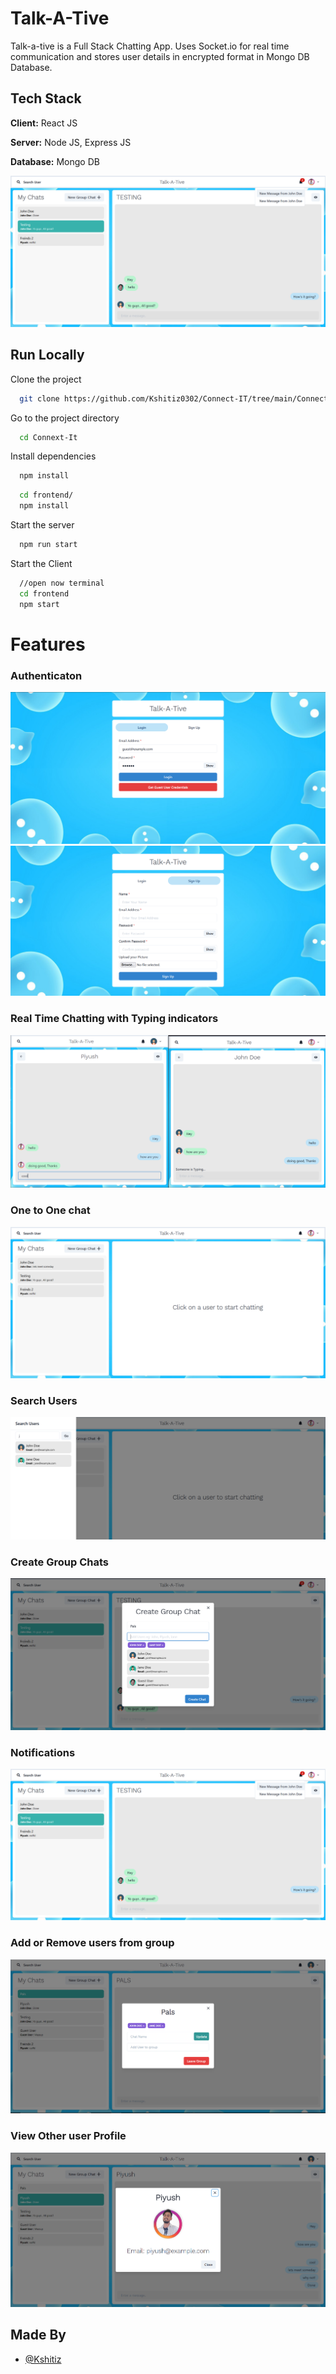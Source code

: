 
# Talk-A-Tive

Talk-a-tive is a Full Stack Chatting App.
Uses Socket.io for real time communication and stores user details in encrypted format in Mongo DB Database.
## Tech Stack

**Client:** React JS

**Server:** Node JS, Express JS

**Database:** Mongo DB
  


![](https://github.com/Kshitiz0302/Connect-IT/blob/main/Connect-It/screenshots/group%20%2B%20notif.PNG)
## Run Locally

Clone the project

```bash
  git clone https://github.com/Kshitiz0302/Connect-IT/tree/main/Connect-It
```

Go to the project directory

```bash
  cd Connext-It
```

Install dependencies

```bash
  npm install
```

```bash
  cd frontend/
  npm install
```

Start the server

```bash
  npm run start
```
Start the Client

```bash
  //open now terminal
  cd frontend
  npm start
```

  
# Features

### Authenticaton
![](https://github.com/Kshitiz0302/Connect-IT/blob/main/Connect-It/screenshots/login.PNG)
![](https://github.com/Kshitiz0302/Connect-IT/blob/main/Connect-It/screenshots/signup.PNG)
### Real Time Chatting with Typing indicators
![](https://github.com/Kshitiz0302/Connect-IT/blob/main/Connect-It/screenshots/real-time.PNG)
### One to One chat
![](https://github.com/Kshitiz0302/Connect-IT/blob/main/Connect-It/screenshots/mainscreen.PNG)
### Search Users
![](https://github.com/Kshitiz0302/Connect-IT/blob/main/Connect-It/screenshots/search.PNG)
### Create Group Chats
![](https://github.com/Kshitiz0302/Connect-IT/blob/main/Connect-It/screenshots/new%20grp.PNG)
### Notifications 
![](https://github.com/Kshitiz0302/Connect-IT/blob/main/Connect-It/screenshots/group%20%2B%20notif.PNG)
### Add or Remove users from group
![](https://github.com/Kshitiz0302/Connect-IT/blob/main/Connect-It/screenshots/add%20rem.PNG)
### View Other user Profile
![](https://github.com/Kshitiz0302/Connect-IT/blob/main/Connect-It/screenshots/profile.PNG)
## Made By

- [@Kshitiz](https://github.com/Kshitiz0302)

  
